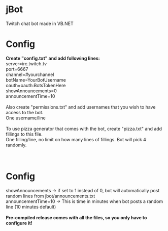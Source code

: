 # jBot
Twitch chat bot made in VB.NET

# Config
<b>Create "config.txt" and add following lines:</b>
<br />
server=irc.twitch.tv<br />
port=6667<br />
channel=#yourchannel<br />
botName=YourBotUsername<br />
oauth=oauth:BotsTokenHere<br />
showAnnouncements=0<br />
announcementTime=10
<br />
<br />
Also create "permissions.txt" and add usernames that you wish to have access to the bot.<br />
One username/line<br />
<br />
To use pizza generator that comes with the bot, create "pizza.txt" and add fillings to this file.<br />
One filling/line, no limit on how many lines of fillings. Bot will pick 4 randomly.<br />
<br />
<br />
# Config
showAnnouncements -> if set to 1 instead of 0, bot will automatically post random lines from jbot/announcements.txt<br />
announcementTime=10 -> This is time in minutes when bot posts a random line (10 minutes default)
<br />
<br />
<b>Pre-compiled release comes with all the files, so you only have to configure it!</b>
